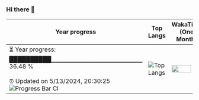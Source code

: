 ### Hi there 👋
| Year progress | Top Langs | WakaTime (One Month) |
| --- | --- | --- |
| <div>⏳ Year progress: <br> ██████████▁▁▁▁▁▁▁▁▁▁▁▁▁▁▁▁▁▁▁▁ 36.48 % <br> <br>⏰ Updated on 5/13/2024, 20:30:25 <br>![Progress Bar CI](https://github.com/yinloonga/yinloonga/actions/workflows/main.yml/badge.svg)</div> | ![Top Langs](https://github-readme-stats-one-bice.vercel.app/api/top-langs/?username=yinloonga&layout=compact&theme=dark&role=OWNER,ORGANIZATION_MEMBER,COLLABORATOR) | <img src="https://wakatime.com/share/@yinloonga/f920780c-f365-4860-b2d0-04bf2840a3f5.svg" width="80%" height="80%" /> |
